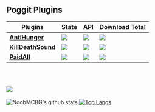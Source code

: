 ## Poggit Plugins

| **Plugins** | **State** | **API** | **Download Total** |
| --- | --- | --- | --- |
| **[**AntiHunger**](https://poggit.pmmp.io/p/AntiHunger/1.0.0)** | *<a href="https://poggit.pmmp.io/p/AntiHunger"><img src="https://poggit.pmmp.io/shield.state/AntiHunger"></a>* | **<a href="https://poggit.pmmp.io/p/KillDeathSound"><img src="https://poggit.pmmp.io/shield.api/AntiHunger"></a>** | **<a href="https://poggit.pmmp.io/p/AntiHunger"><img src="https://poggit.pmmp.io/shield.dl.total/AntiHunger"></a>**|
| **[**KillDeathSound**](https://poggit.pmmp.io/p/KillDeathSound/1.0.0)** | **<a href="https://poggit.pmmp.io/p/KillDeathSound"><img src="https://poggit.pmmp.io/shield.state/KillDeathSound"></a>** | **<a href="https://poggit.pmmp.io/p/KillDeathSound"><img src="https://poggit.pmmp.io/shield.api/KillDeathSound"></a>** | **<a href="https://poggit.pmmp.io/p/KillDeathSound"><img src="https://poggit.pmmp.io/shield.dl.total/KillDeathSound"></a>**|
| **[**PaidAll**](https://poggit.pmmp.io/p/PaidAll/1.0.0)** | **<a href="https://poggit.pmmp.io/p/PaidAll"><img src="https://poggit.pmmp.io/shield.state/PaidAll"></a>** | **<a href="https://poggit.pmmp.io/p/PaidAll"><img src="https://poggit.pmmp.io/shield.api/PaidAll"></a>** | **<a href="https://poggit.pmmp.io/p/PaidAll"><img src="https://poggit.pmmp.io/shield.dl.total/PaidAll"></a>** |

<br>

![](https://komarev.com/ghpvc/?username=NoobMCBG&color=green)
---
![NoobMCBG's github stats](https://github-readme-stats.vercel.app/api/?username=NoobMCBG&show_icons=true&hide_border=true&theme=algolia&count_private=true)
[![Top Langs](https://github-readme-stats.vercel.app/api/top-langs/?username=NoobMCBG&show_icons=true&hide_border=true&theme=algolia&count_private=true)](https://github.com/NoobMCBG)
<!--
